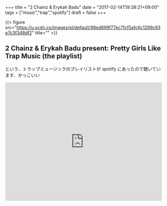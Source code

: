 +++
title = "2 Chainz & Erykah Badu"
date = "2017-02-14T19:38:21+09:00"
tags = ["music","trap","spotify"]
draft = false
+++

{{< figure src="https://u.scdn.co/images/pl/default/98ed899f77ec7fcf5a1c6c1299c93e7c3f348df2" title="" >}}

## 2 Chainz & Erykah Badu present: Pretty Girls Like Trap Music (the playlist)

という、トラップミュージックのプレイリストが spotify にあったので聴いています、かっこいい

<div class="embed">
<iframe src="https://embed.spotify.com/?uri=spotify%3Auser%3A2chainz%3Aplaylist%3A6mOCzeQFN67gwzVwZUl9Iq" width="100%" height="380" frameborder="0" allowtransparency="true"></iframe>
</div>

